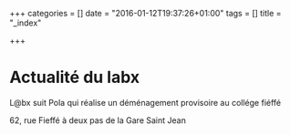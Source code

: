 +++
categories = [] 
date = "2016-01-12T19:37:26+01:00"
tags = [] 
title = "_index"

+++

# Actualité du labx

L@bx suit Pola qui réalise un déménagement provisoire au collége fiéffé 

62, rue Fieffé à deux pas de la Gare Saint Jean

